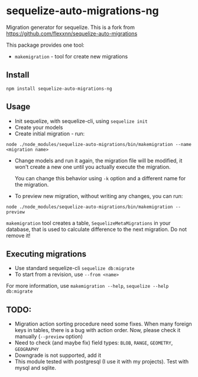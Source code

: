 # sequelize-auto-migrations-ng
Migration generator for sequelize. This is a fork from https://github.com/flexxnn/sequelize-auto-migrations

This package provides one tool:
* `makemigration` - tool for create new migrations

## Install
`npm install sequelize-auto-migrations-ng`

## Usage
* Init sequelize, with sequelize-cli, using `sequelize init`
* Create your models
* Create initial migration - run:

`node ./node_modules/sequelize-auto-migrations/bin/makemigration --name <migration name>`
* Change models and run it again, the migration file will be modified, it won't create a new one until you actually execute the migration.

  You can change this behavior using `-k` option and a different name for the migration.
* To preview new migration, without writing any changes, you can run:

`node ./node_modules/sequelize-auto-migrations/bin/makemigration --preview`

`makemigration` tool creates a table, `SequelizeMetaMigrations` in your database, that is used to calculate difference to the next migration. Do not remove it!


## Executing migrations
* Use standard sequelize-cli
`sequelize db:migrate`
* To start from a revision, use `--from <name>`


For more information, use `makemigration --help`, `sequelize --help db:migrate`

## TODO:
* Migration action sorting procedure need some fixes. When many foreign keys in tables, there is a bug with action order. Now, please check it manually (`--preview` option)
* Need to check (and maybe fix) field types: `BLOB`, `RANGE`, `GEOMETRY`, `GEOGRAPHY`
* Downgrade is not supported, add it
* This module tested with postgresql (I use it with my projects). Test with mysql and sqlite.
